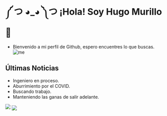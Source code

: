  # ༼ つ ◕_◕ ༽つ ¡Hola! Soy Hugo Murillo 👋
 
 - Bienvenido a mi perfil de Github, espero encuentres lo que buscas.
  ![me](https://thumbs.gfycat.com/ZigzagLoathsomeIridescentshark-max-14mb.gif)
 
 ## Últimas Noticias
 - Ingeniero en proceso.
 - Aburrimiento por el COVID.
 - Buscando trabajo.
 - Manteniendo las ganas de salir adelante.
<a>
 <img src="https://github-readme-stats.vercel.app/api?username=huguito17&&show_icons=true&title_color=ffffff&icon_color=bb2acf&text_color=daf7dc&bg_color=191919">
</a>
<a>
 <img align="center" src="https://github-readme-stats.vercel.app/api/top-langs/?username=huguito17&theme=light&hide_langs_below=1&layout=compact&title_color=ffffff&bg_color=191919&text_color=daf7dc" />
</a>

